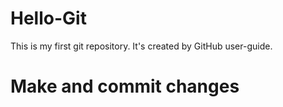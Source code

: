 # Hello-Git
This is my first git repository. It's created by GitHub user-guide.
# Make and commit changes
